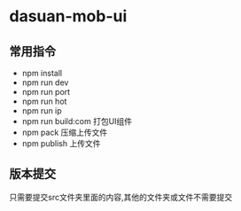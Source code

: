# dasuan-mob-ui

 
 ## 常用指令
 * npm install 
 * npm run dev 
 * npm run port 
 * npm run hot 
 * npm run ip 
 * npm run build:com 打包UI组件
 * npm pack 压缩上传文件
 * npm publish 上传文件

 ## 版本提交
 只需要提交src文件夹里面的内容,其他的文件夹或文件不需要提交
 